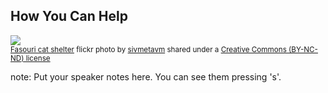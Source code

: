 ##  How You Can Help

<a title="Fasouri cat shelter" href="https://flickr.com/photos/yasooyamoo/4499935766"><img src="https://farm5.static.flickr.com/4037/4499935766_e2306bb493.jpg" /></a><br /><small><a title="Fasouri cat shelter" href="https://flickr.com/photos/yasooyamoo/4499935766">Fasouri cat shelter</a> flickr photo by <a href="https://flickr.com/people/yasooyamoo">sivmetavm</a> shared under a <a href="https://creativecommons.org/licenses/by-nc-nd/2.0/">Creative Commons (BY-NC-ND) license</a> </small>

note:
    Put your speaker notes here.
    You can see them pressing 's'.
